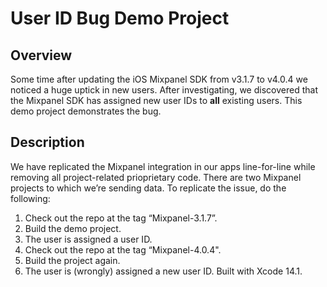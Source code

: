 # User ID Bug Demo Project
## Overview
Some time after updating the iOS Mixpanel SDK from v3.1.7 to v4.0.4 we noticed a huge uptick in new users. After investigating, we discovered that the Mixpanel SDK has assigned new user IDs to **all** existing users.
This demo project demonstrates the bug.
## Description
We have replicated the Mixpanel integration in our apps line-for-line while removing all project-related prioprietary code.
There are two Mixpanel projects to which we’re sending data.
To replicate the issue, do the following:
1. Check out the repo at the tag “Mixpanel-3.1.7”.
2. Build the demo project.
3. The user is assigned a user ID.
4. Check out the repo at the tag “Mixpanel-4.0.4".
5. Build the project again.
6. The user is (wrongly) assigned a new user ID.
Built with Xcode 14.1.
